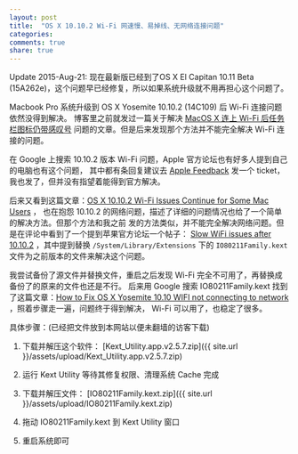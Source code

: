 ```yaml
---
layout: post
title:  "OS X 10.10.2 Wi-Fi 网速慢、易掉线、无网络连接问题"
categories:
comments: true
share: true
---
```


Update 2015-Aug-21: 现在最新版已经到了OS X El Capitan 10.11 Beta (15A262e)，这个问题早已经修复，所以如果系统升级就不用再担心这个问题了。

Macbook Pro 系统升级到 OS X Yosemite 10.10.2 (14C109) 后 Wi-Fi 连接问题依然没得到解决。
博客里之前就发过一篇关于解决 [MacOS X 连上 Wi-Fi 后任务栏图标仍带感叹号](http://blog.nsmss.com/2015/01/17/exclamation-icon-displayed-in-Wi-Fi-menu-on-mac-os-x.html) 问题的文章。但是后来发现那个方法并不能完全解决 Wi-Fi 连接的问题。

在 Google 上搜索 10.10.2 版本 Wi-Fi 问题，Apple 官方论坛也有好多人提到自己的电脑也有这个问题，
其中都有条回复建议去 [Apple Feedback](http://www.apple.com/feedback/) 发一个 ticket，
我也发了，但并没有指望着能得到官方解决。

后来又看到这篇文章：[OS X 10.10.2 Wi-Fi Issues Continue for Some Mac Users](http://osxdaily.com/2015/01/30/os-x-10-10-2-yosemite-wi-fi-problems/) ，
也在抱怨 10.10.2 的网络问题，描述了详细的问题情况也给了一个简单的解决方法。但那个方法和我之前
发的方法类似，并不能完全解决网络问题。但是在评论中看到了一个提到苹果官方论坛一个帖子：
[Slow WiFi issues after 10.10.2](https://discussions.apple.com/thread/6802848)
，其中提到替换 `/System/Library/Extensions` 下的 `IO80211Family.kext`
文件为之前版本的文件来解决这个问题。

我尝试备份了源文件并替换文件，重启之后发现 Wi-Fi 完全不可用了，再替换成备份了的原来的文件也还是不行。
后来用 Google 搜索 IO80211Family.kext 找到了这篇文章：[How to Fix OS X Yosemite 10.10 WIFI not connecting to network](https://sites.google.com/site/osxyosemitewififix/)
，照着步骤走一遍，问题终于得到解决， Wi-Fi 可以用了，也稳定了很多。

具体步骤：(已经把文件放到本网站以便未翻墙的访客下载)

1. 下载并解压这个软件： [Kext_Utility.app.v2.5.7.zip]({{ site.url }}/assets/upload/Kext_Utility.app.v2.5.7.zip)

2. 运行 Kext Utility 等待其修复权限、清理系统 Cache 完成

3. 下载并解压文件： [IO80211Family.kext.zip]({{ site.url }}/assets/upload/IO80211Family.kext.zip)

4. 拖动 IO80211Family.kext 到 Kext Utility 窗口

5. 重启系统即可
